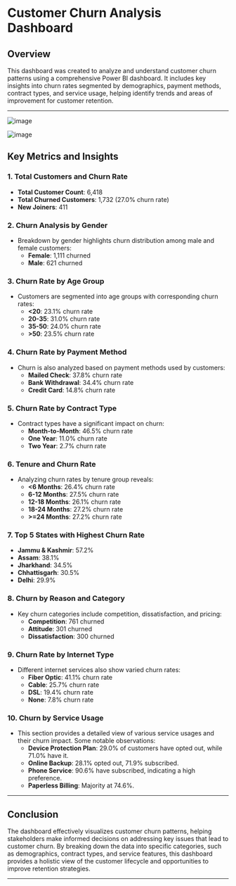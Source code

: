 # Customer Churn Analysis Dashboard

## Overview
This dashboard was created to analyze and understand customer churn patterns using a comprehensive Power BI dashboard. It includes key insights into churn rates segmented by demographics, payment methods, contract types, and service usage, helping identify trends and areas of improvement for customer retention.

---

![image](https://github.com/user-attachments/assets/636f4686-d493-4e86-b1b4-580a4ff2e7ad)


![image](https://github.com/user-attachments/assets/d473f32e-9bcd-4ce8-84d2-fada8476e848)


## Key Metrics and Insights

### 1. **Total Customers and Churn Rate**
   - **Total Customer Count**: 6,418
   - **Total Churned Customers**: 1,732 (27.0% churn rate)
   - **New Joiners**: 411

### 2. **Churn Analysis by Gender**
   - Breakdown by gender highlights churn distribution among male and female customers:
     - **Female**: 1,111 churned
     - **Male**: 621 churned

### 3. **Churn Rate by Age Group**
   - Customers are segmented into age groups with corresponding churn rates:
     - **<20**: 23.1% churn rate
     - **20-35**: 31.0% churn rate
     - **35-50**: 24.0% churn rate
     - **>50**: 23.5% churn rate

### 4. **Churn Rate by Payment Method**
   - Churn is also analyzed based on payment methods used by customers:
     - **Mailed Check**: 37.8% churn rate
     - **Bank Withdrawal**: 34.4% churn rate
     - **Credit Card**: 14.8% churn rate

### 5. **Churn Rate by Contract Type**
   - Contract types have a significant impact on churn:
     - **Month-to-Month**: 46.5% churn rate
     - **One Year**: 11.0% churn rate
     - **Two Year**: 2.7% churn rate

### 6. **Tenure and Churn Rate**
   - Analyzing churn rates by tenure group reveals:
     - **<6 Months**: 26.4% churn rate
     - **6-12 Months**: 27.5% churn rate
     - **12-18 Months**: 26.1% churn rate
     - **18-24 Months**: 27.2% churn rate
     - **>=24 Months**: 27.2% churn rate

### 7. **Top 5 States with Highest Churn Rate**
   - **Jammu & Kashmir**: 57.2%
   - **Assam**: 38.1%
   - **Jharkhand**: 34.5%
   - **Chhattisgarh**: 30.5%
   - **Delhi**: 29.9%

### 8. **Churn by Reason and Category**
   - Key churn categories include competition, dissatisfaction, and pricing:
     - **Competition**: 761 churned
     - **Attitude**: 301 churned
     - **Dissatisfaction**: 300 churned

### 9. **Churn Rate by Internet Type**
   - Different internet services also show varied churn rates:
     - **Fiber Optic**: 41.1% churn rate
     - **Cable**: 25.7% churn rate
     - **DSL**: 19.4% churn rate
     - **None**: 7.8% churn rate

### 10. **Churn by Service Usage**
   - This section provides a detailed view of various service usages and their churn impact. Some notable observations:
     - **Device Protection Plan**: 29.0% of customers have opted out, while 71.0% have it.
     - **Online Backup**: 28.1% opted out, 71.9% subscribed.
     - **Phone Service**: 90.6% have subscribed, indicating a high preference.
     - **Paperless Billing**: Majority at 74.6%.

---

## Conclusion
The dashboard effectively visualizes customer churn patterns, helping stakeholders make informed decisions on addressing key issues that lead to customer churn. By breaking down the data into specific categories, such as demographics, contract types, and service features, this dashboard provides a holistic view of the customer lifecycle and opportunities to improve retention strategies.


---

